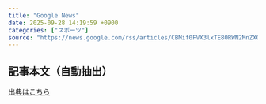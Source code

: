 ```yaml
---
title: "Google News"
date: 2025-09-28 14:19:59 +0900
categories: ["スポーツ"]
source: "https://news.google.com/rss/articles/CBMif0FVX3lxTE80RWN2MnZXQnU3d1JKY0NPb3UxQ01JQWlseVFYNHVtaXFzOC0tSkczVkdXTzFqMFRXMTE3a2JWZWZPb3JqQVBFTjdtNmpkNVlCRjVoaERfVU5CN2F5eExUcjFjSThoNGUtejl5Y25aNUp1V1ZBWF9NSkRPOTN2NTA?oc=5"
---
```


## 記事本文（自動抽出）
<body class="y0K44d EA71Tc" id="readabilityBody"></body>

[出典はこちら](https://news.google.com/rss/articles/CBMif0FVX3lxTE80RWN2MnZXQnU3d1JKY0NPb3UxQ01JQWlseVFYNHVtaXFzOC0tSkczVkdXTzFqMFRXMTE3a2JWZWZPb3JqQVBFTjdtNmpkNVlCRjVoaERfVU5CN2F5eExUcjFjSThoNGUtejl5Y25aNUp1V1ZBWF9NSkRPOTN2NTA?oc=5)
